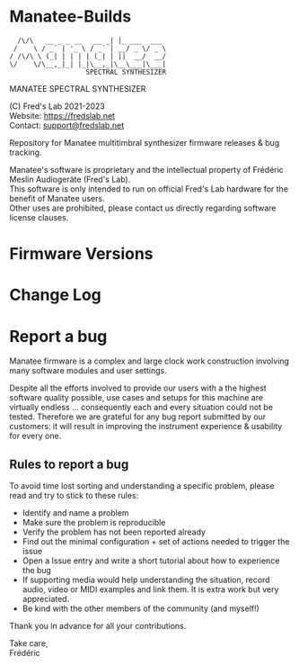 # Manatee-Builds  

```  
  /\/\   __ _ _ __   __ _| |_ ___  ___ 
 /    \ / _` | '_ \ / _` | __/ _ \/ _ \
/ /\/\ \ (_| | | | | (_| | ||  __/  __/
\/    \/\__,_|_| |_|\__,_|\__\___|\___|
                   SPECTRAL SYNTHESIZER
```
MANATEE SPECTRAL SYNTHESIZER  
  
(C) Fred's Lab 2021-2023  
Website: https://fredslab.net  
Contact: support@fredslab.net  

Repository for Manatee multitimbral synthesizer firmware releases &amp; bug tracking.  

Manatee's software is proprietary and the intellectual property of Frédéric Meslin Audiogeräte (Fred's Lab).  
This software is only intended to run on official Fred's Lab hardware for the benefit of Manatee users.  
Other uses are prohibited, please contact us directly regarding software license clauses.  

# Firmware Versions  

# Change Log  

# Report a bug  
Manatee firmware is a complex and large clock work construction involving many software modules and user settings.  

Despite all the efforts involved to provide our users with a the highest software quality possible, use cases and setups for this machine are virtually endless ... consequently each and every situation could not be tested. Therefore we are grateful for any bug report submitted by our customers: it will result in improving the instrument experience & usability for every one. 

## Rules to report a bug  

To avoid time lost sorting and understanding a specific problem, please read and try to stick to these rules:

* Identify and name a problem  
* Make sure the problem is reproducible  
* Verify the problem has not been reported already  
* Find out the minimal configuration + set of actions needed to trigger the issue  
* Open a Issue entry and write a short tutorial about how to experience the bug  
* If supporting media would help understanding the situation, record audio, video or MIDI examples and link them. It is extra work but very appreciated.  
* Be kind with the other members of the community (and myself!)  

Thank you in advance for all your contributions.  

Take care,  
Frédéric
